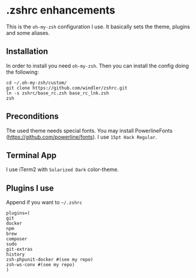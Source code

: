 # .zshrc enhancements
This is the `oh-my-zsh` configuration I use. It basically sets the theme, plugins and some aliases.

## Installation
In order to install you need `oh-my-zsh`. Then you can install the config doing the following:

```
cd ~/.oh-my-zsh/custom/
git clone https://github.com/windler/zshrc.git
ln -s zshrc/base_rc.zsh base_rc_lnk.zsh
zsh
```

## Preconditions
The used theme needs special fonts. You may install PowerlineFonts (https://github.com/powerline/fonts).
I use `15pt Hack Regular`.

## Terminal App
I use iTerm2 with `Solarized Dark` color-theme.

## Plugins I use
Append if you want to `~/.zshrc`

```
plugins=(
git
docker
npm
brew
composer
sudo
git-extras
history
zsh-phpunit-docker #(see my repo)
zsh-ws-conv #(see my repo)
)
```
